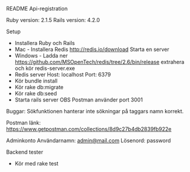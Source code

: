 README Api-registration

Ruby version: 2.1.5
Rails version: 4.2.0

Setup
- Installera Ruby och Rails
- Mac - Installera Redis http://redis.io/download Starta en server
- Windows - Ladda ner https://github.com/MSOpenTech/redis/tree/2.6/bin/release extrahera och kör redis-server.exe
- Redis server Host: localhost Port: 6379
- Kör bundle install
- Kör rake db:migrate
- Kör rake db:seed
- Starta rails server OBS Postman använder port 3001

Buggar:
	Sökfunktionen hanterar inte sökningar på taggars namn korrekt.

Postman länk:
	https://www.getpostman.com/collections/8d9c27b4db2839fb922e


Adminkonto
Användarnamn: admin@mail.com
Lösenord: password


Backend tester
- Kör med rake test



